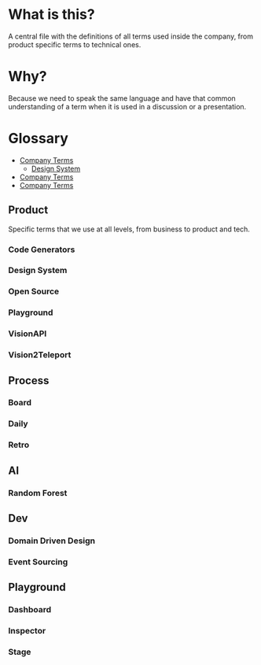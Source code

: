 # What is this?
A central file with the definitions of all terms used inside the company, from product specific terms to technical ones.

# Why?
Because we need to speak the same language and have that common understanding of a term when it is used in a discussion or a presentation.

# Glossary

* [Company Terms]()
    * [Design System]()
* [Company Terms]()
* [Company Terms]()

## Product
Specific terms that we use at all levels, from business to product and tech.

### Code Generators

### Design System

### Open Source

### Playground

### VisionAPI

### Vision2Teleport

## Process

### Board

### Daily

### Retro

## AI

### Random Forest

## Dev

### Domain Driven Design

### Event Sourcing

## Playground

### Dashboard

### Inspector

### Stage